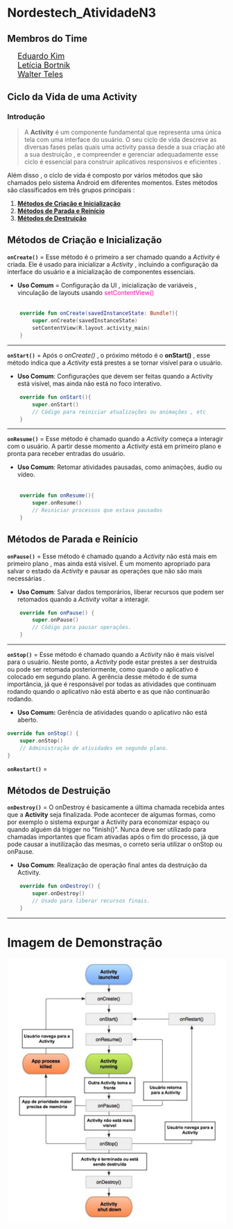# Nordestech_AtividadeN3

## Membros do Time 

<div>
    <ul>
        <li class="link" style="font-size:18px;color:#fff;">
            <a href="https://github.com/Dev-kyw3010">Eduardo Kim</a>
            <span>;</span>
        </li>
        <li class="link" style="font-size:18px;color:#fff;">
            <a href="https://github.com/leebortnik">Letícia Bortnik</a>
            <span>;</span>
        </li>
        <li class="link" style="font-size:18px;color:#fff;">
            <a href="https://github.com/RealTastes">Walter Teles</a>
            <span>;</span>
        </li>
    </ul>
</div>

## Ciclo da Vida de uma Activity

### Introdução 

> A __Activity__ é um componente fundamental que representa uma única tela com uma interface do usuário. O seu ciclo de vida descreve as diversas fases pelas quais uma activity passa desde a sua criação até a sua destruição , e compreender e gerenciar adequadamente esse ciclo é essencial para construir aplicativos responsivos e eficientes .
> 
Além disso , o ciclo de vida é composto por vários métodos que são chamados pelo sistema Android em diferentes momentos. Estes métodos são classificados em três grupos principais :

1. [ __Métodos de Criação e Inicialização__](#métodos-de-criação-e-inicialização)
2. [__Métodos de Parada e Reinício__](#métodos-de-parada-e-reinício)
3. [__Métodos de Destruição__](#métodos-de-destruição)


## Métodos de Criação e Inicialização

__`onCreate()`__ = Esse método é o primeiro a ser chamado quando a _Activity_ é criada. Ele é usado para inicializar a _Activity_ , incluindo a configuração da interface do usuário e a inicialização de componentes essenciais.
* __Uso Comum__ = Configuração  da UI , inicialização de variáveis , vinculação de layouts usando <span style="color:#ff00aa">setContentView()</span>
``` Kotlin

    override fun onCreate(savedInstanceState: Bundle?){
        super.onCreate(savedInstanceState)
        setContentView(R.layout.activity_main)
    }
```
---
 __`onStart()`__ = Após o _onCreate()_ , o próximo método é o __onStart()__ , esse método indica que a _Activity_ está prestes a se tornar visível para o usuário.
* __Uso Comum__: Configurações que devem ser feitas quando a Activity está visível, mas ainda não está no foco interativo.

``` kotlin
    override fun onStart(){
        super.onStart()
        // Código para reiniciar atualizações ou animações , etc 
    }
```
---
__`onResume()`__ = Esse método é chamado quando a _Activity_ começa a interagir com o usuário. A partir desse momento a _Activity_ está em primeiro plano e pronta para receber entradas do usuário.
* __Uso Comum__: Retomar atividades pausadas, como animações, áudio ou vídeo.

``` kotlin

    override fun onResume(){
        super.onResume()
        // Reiniciar processos que estava pausados
    }
```
## Métodos de Parada e Reinício

__`onPause()`__ = Esse método é chamado quando a _Activity_ não está mais em primeiro plano , mas ainda está visível. É um momento apropriado para salvar o estado da _Activity_ e pausar as operações que não são mais necessárias .
* __Uso Comum__: Salvar dados temporários, liberar recursos que podem ser retomados quando a *Activity* voltar a interagir.
``` kotlin
    override fun onPause() {
        super.onPause()
        // Código para pausar operações.
    }
```
---
__`onStop()`__ = Esse método é chamado quando a _Activity_ não é mais visível para o usuário. Neste ponto, a _Activity_ pode estar prestes a ser destruída ou pode ser retomada posteriormente, como quando o aplicativo é colocado em segundo plano. A gerência desse método é de suma importância, já que é responsável por todas as atividades  que continuam rodando quando o aplicativo não está aberto e as que não continuarão rodando.


* __Uso Comum:__ Gerência de atividades quando o aplicativo não está aberto.
```kotlin
override fun onStop() {
    super.onStop()
    // Administração de atividades em segundo plano.
}
```

__`onRestart()`__ = 
## Métodos de Destruição

__`onDestroy()`__ = O onDestroy é basicamente a última chamada recebida antes que a __Activity__ seja finalizada. Pode acontecer de algumas formas, como por exemplo o sistema expurgar a Activity para economizar espaço ou quando alguém dá trigger no "finish()". Nunca deve ser utilizado para chamadas importantes que ficam ativadas após o fim do processo, já que pode causar a inutilização das mesmas, o correto seria utilizar o onStop ou onPause.

* __Uso Comum__: Realização de operação final antes da destruição da Activity.
```kotlin
    override fun onDestroy() {
        super.onDestroy()
        // Usado para liberar recursos finais.
    }
```


---
# Imagem de Demonstração

![Ciclo de Vida da Activity](/img/ciclo_de_vida_Activity.webp)


